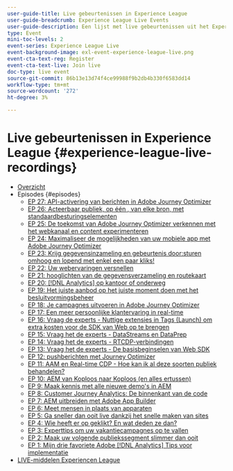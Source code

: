 ```yaml
---
user-guide-title: Live gebeurtenissen in Experience League
user-guide-breadcrumb: Experience League Live Events
user-guide-description: Een lijst met live gebeurtenissen uit het Experience League
type: Event
mini-toc-levels: 2
event-series: Experience League Live
event-background-image: exl-event-experience-league-live.png
event-cta-text-reg: Register
event-cta-text-live: Join live
doc-type: live event
source-git-commit: 86b13e13d74f4ce99988f9b2db4b330f6583dd14
workflow-type: tm+mt
source-wordcount: '272'
ht-degree: 3%

---
```



# Live gebeurtenissen in Experience League {#experience-league-live-recordings}

+ [Overzicht](overview.md)
+ Episodes {#episodes}
   + [EP 27: API-activering van berichten in Adobe Journey Optimizer](episodes/exl-live-episode-8-23-23.md)
   + [EP 26: Acteerbaar publiek, op één &#x200B;, van elke bron, met standaardbesturingselementen](episodes/exl-live-episode-7-20-23.md)
   + [EP 25: De toekomst van Adobe Journey Optimizer verkennen met het webkanaal en content experimenteren](episodes/exl-live-episode-6-14-23.md)
   + [EP 24: Maximaliseer de mogelijkheden van uw mobiele app met Adobe Journey Optimizer](episodes/exl-live-episode-5-24-23.md)
   + [EP 23: Krijg gegevensinzameling en gebeurtenis door:sturen omhoog en lopend met enkel een paar kliks!](episodes/exl-live-episode-4-25-23.md)
   + [EP 22: Uw webervaringen versnellen](episodes/exl-live-episode-2-16-23.md)
   + [EP 21: hooglichten van de gegevensverzameling en routekaart](episodes/exl-live-episode-1-26-23.md)
   + [EP 20: [!DNL Analytics] op kantoor of onderweg](episodes/exl-live-episode-11-18-22.md)
   + [EP 19: Het juiste aanbod op het juiste moment doen met het besluitvormingsbeheer](episodes/exl-live-episode-10-25-22.md)
   + [EP 18: Je campagnes uitvoeren in Adobe Journey Optimizer](episodes/exl-live-episode-09-22-22.md)
   + [EP 17: Een meer persoonlijke klantervaring in real-time](episodes/exl-live-episode-09-20-22.md)
   + [EP 16: Vraag de experts - Nuttige extensies in Tags (Launch) om extra kosten voor de SDK van Web op te brengen](episodes/exl-live-episode-08-23-22.md)
   + [EP 15: Vraag het de experts - DataStreams en DataPrep](episodes/exl-live-episode-07-21-22.md)
   + [EP 14: Vraag het de experts - RTCDP-verbindingen](episodes/exl-live-episode-06-23-22.md)
   + [EP 13: Vraag het de experts - De basisbeginselen van Web SDK](episodes/exl-live-episode-05-26-22.md)
   + [EP 12: pushberichten met Journey Optimizer](episodes/exl-live-episode-05-12-22.md)
   + [EP 11: AAM en Real-time CDP - Hoe kan ik al deze soorten publiek behandelen?](episodes/exl-live-episode-04-28-22.md)
   + [EP 10: AEM van Koploos naar Koploos (en alles ertussen)](episodes/exl-live-episode-04-21-22.md)
   + [EP 9: Maak kennis met alle nieuwe demo&#39;s in AEM](episodes/exl-live-episode-02-03-22.md)
   + [EP 8: Customer Journey Analytics: De binnenkant van de code](episodes/exl-live-episode-08.md)
   + [EP 7: AEM uitbreiden met Adobe App Builder](episodes/exl-live-episode-07.md)
   + [EP 6: Meet mensen in plaats van apparaten](episodes/exl-live-episode-06.md)
   + [EP 5: Ga sneller dan ooit live dankzij het snelle maken van sites](episodes/exl-live-episode-05.md)
   + [EP 4: Wie heeft er op geklikt? En wat deden ze dan?](episodes/exl-live-episode-04.md)
   + [EP 3: Experttips om uw vakantiecampagnes op te vallen](episodes/exl-live-episode-03.md)
   + [EP 2: Maak uw volgende publiekssegment slimmer dan ooit](episodes/exl-live-episode-02.md)
   + [EP 1: Mijn drie favoriete Adobe [!DNL Analytics] Tips voor implementatie](episodes/exl-live-episode-01.md)
+ [LIVE-middelen Experiencen League](exl-live-assets.md)
